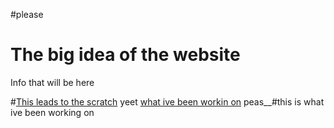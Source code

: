 #please
<!DOCTYPE html>
<html lang="en-us">
<html>
<head>
</head>
<h1>The big idea of the website</h1>
<p>Info that will be here</p>
#<a href="https://scratch.mit.edu/projects/270680561/">This leads to the scratch</a>
yeet <a href="https://dontmember-jonathamorale90710.c9users.io/megalovia.html">what ive been workin on</a>
peas__#<a herf="https://repl.it/@Ilovepancakes/python-interactive-fiction/">this is what ive been working on</a>
<html>
    
